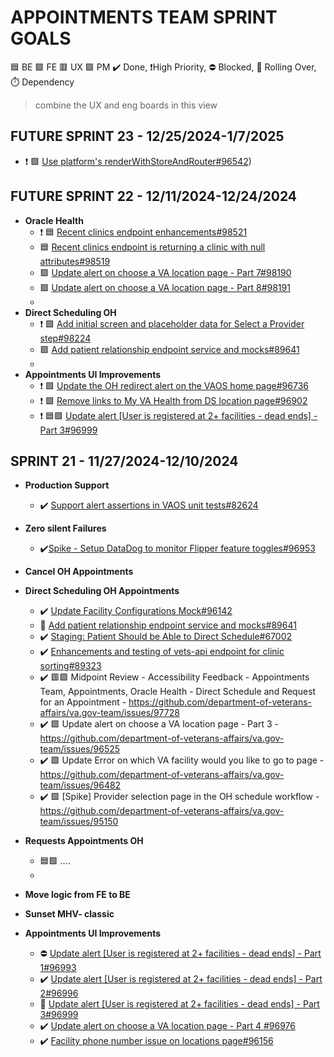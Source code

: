
# APPOINTMENTS TEAM SPRINT GOALS
🟦 BE 🟩 FE 🟥 UX 🟪 PM   ✔️ Done, ❗High Priority, ⛔ Blocked, 🚧 Rolling Over, ⏱️ Dependency

> combine the UX and eng boards in this view

## FUTURE SPRINT 23 - 12/25/2024-1/7/2025
- ❗ 🟩 [Use platform's renderWithStoreAndRouter#96542](https://app.zenhub.com/workspaces/appointments-team-603fdef281af6500110a1691/issues/gh/department-of-veterans-affairs/va.gov-team/96542))

## FUTURE SPRINT 22 - 12/11/2024-12/24/2024 
- **Oracle Health**
    - ❗ 🟦 [Recent clinics endpoint enhancements#98521](https://app.zenhub.com/workspaces/appointments-team-603fdef281af6500110a1691/issues/gh/department-of-veterans-affairs/va.gov-team/98521)
    - 🟦 [Recent clinics endpoint is returning a clinic with null attributes#98519](https://app.zenhub.com/workspaces/appointments-team-603fdef281af6500110a1691/issues/gh/department-of-veterans-affairs/va.gov-team/98519)
    - 🟩 [Update alert on choose a VA location page - Part 7#98190](https://app.zenhub.com/workspaces/appointments-team-603fdef281af6500110a1691/issues/gh/department-of-veterans-affairs/va.gov-team/98190)
    - 🟩 [Update alert on choose a VA location page - Part 8#98191](https://app.zenhub.com/workspaces/appointments-team-603fdef281af6500110a1691/issues/gh/department-of-veterans-affairs/va.gov-team/98191)
    - 
- **Direct Scheduling OH**
    - ❗ 🟩 [Add initial screen and placeholder data for Select a Provider step#98224](https://app.zenhub.com/workspaces/appointments-team-603fdef281af6500110a1691/issues/gh/department-of-veterans-affairs/va.gov-team/98224)
    - 🟩 [Add patient relationship endpoint service and mocks#89641](https://app.zenhub.com/workspaces/appointments-team-603fdef281af6500110a1691/issues/gh/department-of-veterans-affairs/va.gov-team/89641)
    - 
- **Appointments UI Improvements**
   - ❗ 🟩 [Update the OH redirect alert on the VAOS home page#96736](https://app.zenhub.com/workspaces/appointments-team-603fdef281af6500110a1691/issues/gh/department-of-veterans-affairs/va.gov-team/96736)
   - ❗ 🟩 [Remove links to My VA Health from DS location page#96902](https://app.zenhub.com/workspaces/appointments-team-603fdef281af6500110a1691/issues/gh/department-of-veterans-affairs/va.gov-team/96902)
   - ❗ 🟦🟩 [Update alert [User is registered at 2+ facilities - dead ends] - Part 3#96999](https://app.zenhub.com/workspaces/appointments-team-603fdef281af6500110a1691/issues/gh/department-of-veterans-affairs/va.gov-team/96999)

## SPRINT 21 - 11/27/2024-12/10/2024
- **Production Support**
    - ✔️ [Support alert assertions in VAOS unit tests#82624](https://app.zenhub.com/workspaces/appointments-team-603fdef281af6500110a1691/issues/gh/department-of-veterans-affairs/va.gov-team/82624)
 
- **Zero silent Failures**
    - ✔️[Spike - Setup DataDog to monitor Flipper feature toggles#96953](https://app.zenhub.com/workspaces/appointments-team-603fdef281af6500110a1691/issues/gh/department-of-veterans-affairs/va.gov-team/96953)
 
- **Cancel OH Appointments**

- **Direct Scheduling OH Appointments**
    - ✔️ [Update Facility Configurations Mock#96142](https://app.zenhub.com/workspaces/appointments-team-603fdef281af6500110a1691/issues/gh/department-of-veterans-affairs/va.gov-team/96142)
    - 🚧 [Add patient relationship endpoint service and mocks#89641](https://app.zenhub.com/workspaces/appointments-team-603fdef281af6500110a1691/issues/gh/department-of-veterans-affairs/va.gov-team/89641)
    - ✔️ [Staging: Patient Should be Able to Direct Schedule#67002](https://app.zenhub.com/workspaces/appointments-team-603fdef281af6500110a1691/issues/gh/department-of-veterans-affairs/va.gov-team/67002)
    - ✔️ [Enhancements and testing of vets-api endpoint for clinic sorting#89323](https://app.zenhub.com/workspaces/appointments-team-603fdef281af6500110a1691/issues/gh/department-of-veterans-affairs/va.gov-team/89323)
    - ✔️ 🟥🟪 Midpoint Review - Accessibility Feedback - Appointments Team, Appointments, Oracle Health - Direct Schedule and Request for an Appointment - https://github.com/department-of-veterans-affairs/va.gov-team/issues/97728
    - ✔️ 🟩 Update alert on choose a VA location page - Part 3 - https://github.com/department-of-veterans-affairs/va.gov-team/issues/96525
    - ✔️ 🟩 Update Error on which VA facility would you like to go to page - https://github.com/department-of-veterans-affairs/va.gov-team/issues/96482
    - ✔️ 🟩 [Spike] Provider selection page in the OH schedule workflow - https://github.com/department-of-veterans-affairs/va.gov-team/issues/95150
- **Requests Appointments OH**
    -  🟦🟩 ....
    - 
- **Move logic from FE to BE**
- **Sunset MHV- classic**
- **Appointments UI Improvements**
    - ⛔ [Update alert [User is registered at 2+ facilities - dead ends] - Part 1#96993](https://app.zenhub.com/workspaces/appointments-team-603fdef281af6500110a1691/issues/gh/department-of-veterans-affairs/va.gov-team/96993)
    - ✔️ [Update alert [User is registered at 2+ facilities - dead ends] - Part 2#96996](https://app.zenhub.com/workspaces/appointments-team-603fdef281af6500110a1691/issues/gh/department-of-veterans-affairs/va.gov-team/96996)
    - 🚧 [Update alert [User is registered at 2+ facilities - dead ends] - Part 3#96999](https://app.zenhub.com/workspaces/appointments-team-603fdef281af6500110a1691/issues/gh/department-of-veterans-affairs/va.gov-team/96999)
    - ✔️ [Update alert on choose a VA location page - Part 4 #96976](https://github.com/department-of-veterans-affairs/va.gov-team/issues/96976)
    - ✔️ [Facility phone number issue on locations page#96156](https://app.zenhub.com/workspaces/appointments-team-603fdef281af6500110a1691/issues/gh/department-of-veterans-affairs/va.gov-team/96156)
